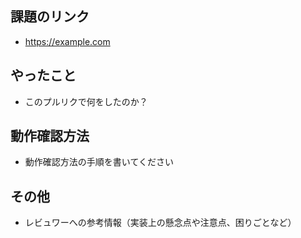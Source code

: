 ## 課題のリンク

* https://example.com

## やったこと

* このプルリクで何をしたのか？

## 動作確認方法

* 動作確認方法の手順を書いてください

## その他

* レビュワーへの参考情報（実装上の懸念点や注意点、困りごとなど）